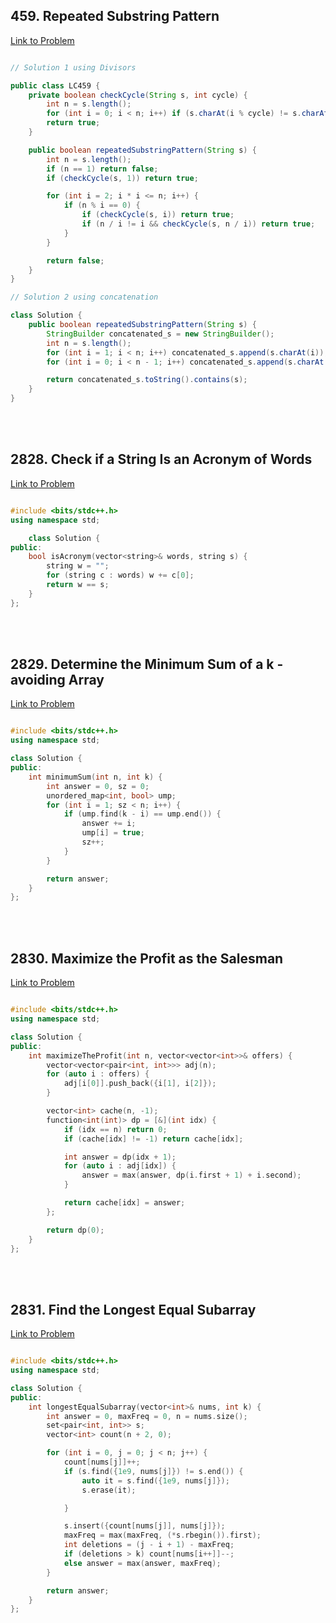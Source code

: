 <h2>459. Repeated Substring Pattern </h2>

[Link to Problem](https://leetcode.com/problems/repeated-substring-pattern/description/)

```java

// Solution 1 using Divisors

public class LC459 {
	private boolean checkCycle(String s, int cycle) {
		int n = s.length();
		for (int i = 0; i < n; i++) if (s.charAt(i % cycle) != s.charAt(i)) return false;
		return true;
	}

	public boolean repeatedSubstringPattern(String s) {
		int n = s.length();
		if (n == 1) return false;
		if (checkCycle(s, 1)) return true;

		for (int i = 2; i * i <= n; i++) {
			if (n % i == 0) {
				if (checkCycle(s, i)) return true;
				if (n / i != i && checkCycle(s, n / i)) return true;
			}
		}

		return false;
	}
}

// Solution 2 using concatenation

class Solution {
	public boolean repeatedSubstringPattern(String s) {
		StringBuilder concatenated_s = new StringBuilder();
		int n = s.length();
		for (int i = 1; i < n; i++) concatenated_s.append(s.charAt(i));
		for (int i = 0; i < n - 1; i++) concatenated_s.append(s.charAt(i));

		return concatenated_s.toString().contains(s);
	}
}

```

<br>
<br>

<h2>2828. Check if a String Is an Acronym of Words </h2>

[Link to Problem](https://leetcode.com/contest/weekly-contest-359/problems/check-if-a-string-is-an-acronym-of-words/)

```c++

#include <bits/stdc++.h>
using namespace std;

	class Solution {
public:
	bool isAcronym(vector<string>& words, string s) {
		string w = "";
		for (string c : words) w += c[0];
		return w == s;
	}
};

```

<br>
<br>

<h2>2829. Determine the Minimum Sum of a k - avoiding Array </h2>

[Link to Problem](https://leetcode.com/contest/weekly-contest-359/problems/determine-the-minimum-sum-of-a-k-avoiding-array/)

```c++

#include <bits/stdc++.h>
using namespace std;

class Solution {
public:
	int minimumSum(int n, int k) {
		int answer = 0, sz = 0;
		unordered_map<int, bool> ump;
		for (int i = 1; sz < n; i++) {
			if (ump.find(k - i) == ump.end()) {
				answer += i;
				ump[i] = true;
				sz++;
			}
		}

		return answer;
	}
};

```

<br>
<br>

<h2>2830. Maximize the Profit as the Salesman </h2>

[Link to Problem](https://leetcode.com/contest/weekly-contest-359/problems/maximize-the-profit-as-the-salesman/)

```c++

#include <bits/stdc++.h>
using namespace std;

class Solution {
public:
	int maximizeTheProfit(int n, vector<vector<int>>& offers) {
		vector<vector<pair<int, int>>> adj(n);
		for (auto i : offers) {
			adj[i[0]].push_back({i[1], i[2]});
		}

		vector<int> cache(n, -1);
		function<int(int)> dp = [&](int idx) {
			if (idx == n) return 0;
			if (cache[idx] != -1) return cache[idx];

			int answer = dp(idx + 1);
			for (auto i : adj[idx]) {
				answer = max(answer, dp(i.first + 1) + i.second);
			}

			return cache[idx] = answer;
		};

		return dp(0);
	}
};

```

<br>
<br>

<h2>2831. Find the Longest Equal Subarray </h2>

[Link to Problem](https://leetcode.com/contest/weekly-contest-359/problems/find-the-longest-equal-subarray/)

```c++

#include <bits/stdc++.h>
using namespace std;

class Solution {
public:
	int longestEqualSubarray(vector<int>& nums, int k) {
		int answer = 0, maxFreq = 0, n = nums.size();
		set<pair<int, int>> s;
		vector<int> count(n + 2, 0);

		for (int i = 0, j = 0; j < n; j++) {
			count[nums[j]]++;
			if (s.find({1e9, nums[j]}) != s.end()) {
				auto it = s.find({1e9, nums[j]});
				s.erase(it);

			}

			s.insert({count[nums[j]], nums[j]});
			maxFreq = max(maxFreq, (*s.rbegin()).first);
			int deletions = (j - i + 1) - maxFreq;
			if (deletions > k) count[nums[i++]]--;
			else answer = max(answer, maxFreq);
		}

		return answer;
	}
};

```